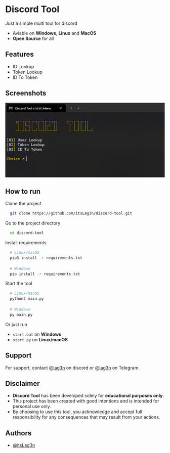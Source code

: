 
# Discord Tool

Just a simple multi tool for discord

- Aviable on **Windows**, **Linux** and **MacOS**
- **Open Source** for all


## Features

- ID Lookup
- Token Lookup
- ID To Token


## Screenshots

![Menu 1](https://raw.githubusercontent.com/itsLag3n/discord-tool/refs/heads/main/assets/menu1.png)


## How to run

Clone the project

```bash
  git clone https://github.com/itsLag3n/discord-tool.git
```

Go to the project directory

```bash
  cd discord-tool
```

Install requirements

```bash
  # Linux/macOS
  pip3 install -r requirements.txt

  # Windows
  pip install -r requirements.txt
```

Start the tool

```bash
  # Linux/macOS
  python3 main.py

  # Windows
  py main.py
```
Or just run
- `start.bat` on **Windows**
- `start.py` on **Linux/macOS**


## Support

For support, contact [@lag3n](https://discord.com/channels/@me) on discord or [@lag3n](https://lag3n.t.me) on Telegram.


## Disclaimer

- **Discord Tool** has been developed solely for **educational purposes only**.
- This project has been created with good intentions and is intended for personal use only.
- By choosing to use this tool, you acknowledge and accept full responsibility for any consequences that may result from your actions.


## Authors

- [@itsLag3n](https://www.github.com/itsLag3n)

